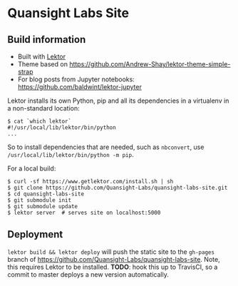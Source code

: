 # Quansight Labs Site

## Build information

- Built with [Lektor](https://www.getlektor.com)
- Theme based on https://github.com/Andrew-Shay/lektor-theme-simple-strap
- For blog posts from Jupyter notebooks: https://github.com/baldwint/lektor-jupyter

Lektor installs its own Python, pip and all its dependencies in a virtualenv in
a non-standard location:
```
$ cat `which lektor`
#!/usr/local/lib/lektor/bin/python
...
```

So to install dependencies that are needed, such as `nbconvert`, use
`/usr/local/lib/lektor/bin/python -m pip`.

For a local build:
```
$ curl -sf https://www.getlektor.com/install.sh | sh
$ git clone https://github.com/Quansight-Labs/quansight-labs-site.git
$ cd quansight-labs-site
$ git submodule init
$ git submodule update
$ lektor server  # serves site on localhost:5000
```

## Deployment

`lektor build && lektor deploy` will push the static site to the `gh-pages` branch
of https://github.com/Quansight-Labs/quansight-labs-site. Note, this requires
Lektor to be installed.  **TODO**: hook this up to TravisCI, so a commit to master
deploys a new version automatically.
